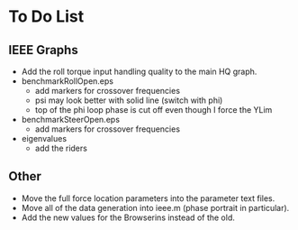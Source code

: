 To Do List
==========

IEEE Graphs
-----------
- Add the roll torque input handling quality to the main HQ graph.
- benchmarkRollOpen.eps
    - add markers for crossover frequencies
    - psi may look better with solid line (switch with phi)
    - top of the phi loop phase is cut off even though I force the YLim
- benchmarkSteerOpen.eps
    - add markers for crossover frequencies
- eigenvalues
    - add the riders

Other
-----
- Move the full force location parameters into the parameter text files.
- Move all of the data generation into ieee.m (phase portrait in particular).
- Add the new values for the Browserins instead of the old.
